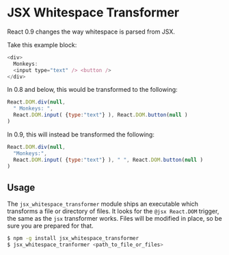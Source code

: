 # JSX Whitespace Transformer

React 0.9 changes the way whitespace is parsed from JSX.

Take this example block:

```js
<div>
  Monkeys:
  <input type="text" /> <button />
</div>
```

In 0.8 and below, this would be transformed to the following:

```js
React.DOM.div(null,
  " Monkeys: ",
  React.DOM.input( {type:"text"} ), React.DOM.button(null )
)
```

In 0.9, this will instead be transformed the following:

```js
React.DOM.div(null,
  "Monkeys:",
  React.DOM.input( {type:"text"} ), " ", React.DOM.button(null )
)
```


## Usage

The `jsx_whitespace_transformer` module ships an executable which transforms a file or directory of files. It looks for the `@jsx React.DOM` trigger, the same as the `jsx` transformer works. Files will be modified in place, so be sure you are prepared for that.

```sh
$ npm -g install jsx_whitespace_transformer
$ jsx_whitespace_tranformer <path_to_file_or_files>
```
